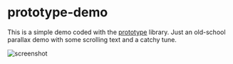 # prototype-demo

This is a simple demo coded with the [prototype](https://github.com/gonutz/prototype) library. Just an old-school parallax demo with some scrolling text and a catchy tune.

![screenshot](https://raw.github.com/meko-christian/prototype-demo/main/screenshot.jpg)
